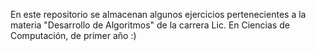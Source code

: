 En este repositorio se almacenan algunos ejercicios pertenecientes a la materia "Desarrollo de Algoritmos" de la carrera Lic. En Ciencias de Computación, de primer año :) 
